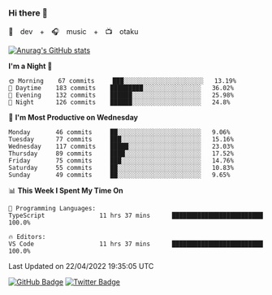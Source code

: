 ### Hi there 👋

🚀　dev　+　🎧　music　+　📺　otaku


[![Anurag's GitHub stats](https://github-readme-stats.vercel.app/api?username=koheitasaka&count_private=true&show_icons=true&theme=monokai)](https://github.com/koheitasaka/github-readme-stats)

<!--START_SECTION:waka-->
**I'm a Night 🦉** 

```text
🌞 Morning    67 commits     ███░░░░░░░░░░░░░░░░░░░░░░   13.19% 
🌆 Daytime    183 commits    █████████░░░░░░░░░░░░░░░░   36.02% 
🌃 Evening    132 commits    ██████░░░░░░░░░░░░░░░░░░░   25.98% 
🌙 Night      126 commits    ██████░░░░░░░░░░░░░░░░░░░   24.8%

```
📅 **I'm Most Productive on Wednesday** 

```text
Monday       46 commits     ██░░░░░░░░░░░░░░░░░░░░░░░   9.06% 
Tuesday      77 commits     ███░░░░░░░░░░░░░░░░░░░░░░   15.16% 
Wednesday    117 commits    █████░░░░░░░░░░░░░░░░░░░░   23.03% 
Thursday     89 commits     ████░░░░░░░░░░░░░░░░░░░░░   17.52% 
Friday       75 commits     ███░░░░░░░░░░░░░░░░░░░░░░   14.76% 
Saturday     55 commits     ██░░░░░░░░░░░░░░░░░░░░░░░   10.83% 
Sunday       49 commits     ██░░░░░░░░░░░░░░░░░░░░░░░   9.65%

```


📊 **This Week I Spent My Time On** 

```text
💬 Programming Languages: 
TypeScript               11 hrs 37 mins      █████████████████████████   100.0%

🔥 Editors: 
VS Code                  11 hrs 37 mins      █████████████████████████   100.0%

```


 Last Updated on 22/04/2022 19:35:05 UTC
<!--END_SECTION:waka-->

[![GitHub Badge](https://img.shields.io/badge/GitHub-100000?style=for-the-badge&logo=github&logoColor=white)](https://github.com/koheitasaka)
[![Twitter Badge](https://img.shields.io/badge/Twitter-1DA1F2?style=for-the-badge&logo=twitter&logoColor=white)](https://twitter.com/sleep_asleep_)
